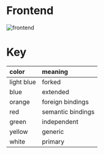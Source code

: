 # Frontend

![frontend](https://git.localcooking.com/localcooking/dependencies/raw/master/frontend.png)

# Key

| color | meaning |
|:------|:--------|
| light blue | forked |
| blue       | extended |
| orange     | foreign bindings |
| red        | semantic bindings |
| green      | independent |
| yellow     | generic |
| white      | primary |
